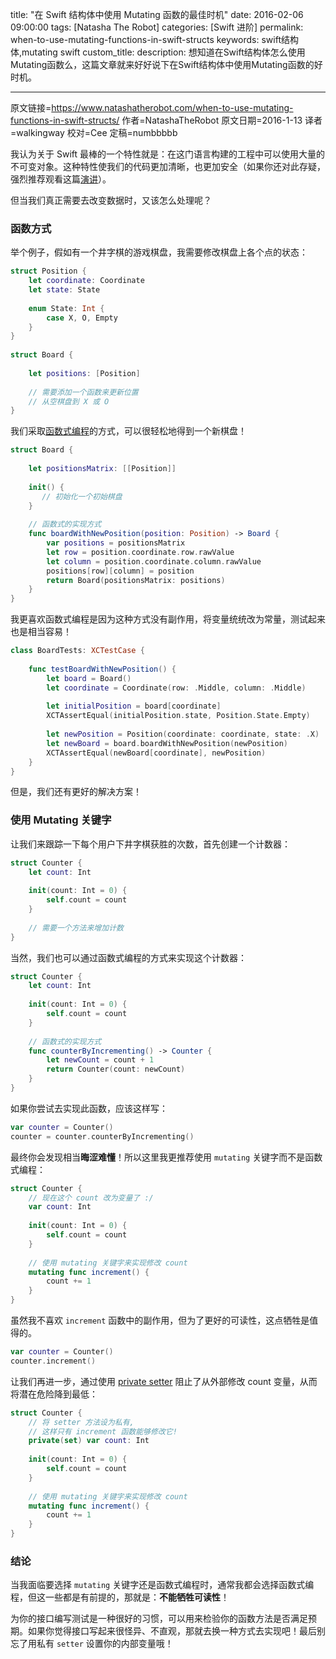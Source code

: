 title: "在 Swift 结构体中使用 Mutating 函数的最佳时机"
date: 2016-02-06 09:00:00
tags: [Natasha The Robot]
categories: [Swift 进阶]
permalink: when-to-use-mutating-functions-in-swift-structs
keywords: swift结构体,mutating swift
custom_title: 
description: 想知道在Swift结构体怎么使用Mutating函数么，这篇文章就来好好说下在Swift结构体中使用Mutating函数的好时机。

---
原文链接=https://www.natashatherobot.com/when-to-use-mutating-functions-in-swift-structs/
作者=NatashaTheRobot
原文日期=2016-1-13
译者=walkingway
校对=Cee
定稿=numbbbbb

<!--此处开始正文-->

我认为关于 Swift 最棒的一个特性就是：在这门语言构建的工程中可以使用大量的不可变对象。这种特性使我们的代码更加清晰，也更加安全（如果你还对此存疑，强烈推荐观看这篇[演讲](https://realm.io/news/andy-matuschak-controlling-complexity/)）。

但当我们真正需要去改变数据时，又该怎么处理呢？
<!--more-->

### 函数方式

举个例子，假如有一个井字棋的游戏棋盘，我需要修改棋盘上各个点的状态：

```swift
struct Position {
    let coordinate: Coordinate
    let state: State
    
    enum State: Int {
        case X, O, Empty
    }
}
 
struct Board {
    
    let positions: [Position]
 
    // 需要添加一个函数来更新位置
    // 从空棋盘到 X 或 O 
}
```

我们采取[函数式编程](https://www.natashatherobot.com/functional-programming-in-swift/)的方式，可以很轻松地得到一个新棋盘！

```swift
struct Board {
    
    let positionsMatrix: [[Position]]
    
    init() {
       // 初始化一个初始棋盘
    }
 
    // 函数式的实现方式
    func boardWithNewPosition(position: Position) -> Board {
        var positions = positionsMatrix
        let row = position.coordinate.row.rawValue
        let column = position.coordinate.column.rawValue
        positions[row][column] = position
        return Board(positionsMatrix: positions)
    }
}
```

我更喜欢函数式编程是因为这种方式没有副作用，将变量统统改为常量，测试起来也是相当容易！

```swift
class BoardTests: XCTestCase {
 
    func testBoardWithNewPosition() {
        let board = Board()
        let coordinate = Coordinate(row: .Middle, column: .Middle)
        
        let initialPosition = board[coordinate]
        XCTAssertEqual(initialPosition.state, Position.State.Empty)
        
        let newPosition = Position(coordinate: coordinate, state: .X)
        let newBoard = board.boardWithNewPosition(newPosition)
        XCTAssertEqual(newBoard[coordinate], newPosition)
    }
}
```

但是，我们还有更好的解决方案！

### 使用 Mutating 关键字

让我们来跟踪一下每个用户下井字棋获胜的次数，首先创建一个计数器：

```swift
struct Counter {
    let count: Int
    
    init(count: Int = 0) {
        self.count = count
    }
    
    // 需要一个方法来增加计数
}
```

当然，我们也可以通过函数式编程的方式来实现这个计数器：

```swift
struct Counter {
    let count: Int
    
    init(count: Int = 0) {
        self.count = count
    }
    
    // 函数式的实现方式
    func counterByIncrementing() -> Counter {
        let newCount = count + 1
        return Counter(count: newCount)
    }
}
```

如果你尝试去实现此函数，应该这样写：

```swift
var counter = Counter()
counter = counter.counterByIncrementing()
```

最终你会发现相当**晦涩难懂**！所以这里我更推荐使用 `mutating` 关键字而不是函数式编程：

```swift
struct Counter {
    // 现在这个 count 改为变量了 :/
    var count: Int
    
    init(count: Int = 0) {
        self.count = count
    }
    
    // 使用 mutating 关键字来实现修改 count 
    mutating func increment() {
        count += 1
    }
}
```

虽然我不喜欢 `increment` 函数中的副作用，但为了更好的可读性，这点牺牲是值得的。

```swift
var counter = Counter()
counter.increment()
```

让我们再进一步，通过使用 [private setter](https://www.natashatherobot.com/swift-magic-public-getter-private-setter/) 阻止了从外部修改 count 变量，从而将潜在危险降到最低：

```swift
struct Counter {
    // 将 setter 方法设为私有, 
    // 这样只有 increment 函数能够修改它!
    private(set) var count: Int
    
    init(count: Int = 0) {
        self.count = count
    }
    
    // 使用 mutating 关键字来实现修改 count 
    mutating func increment() {
        count += 1
    }
}
```

### 结论

当我面临要选择 `mutating` 关键字还是函数式编程时，通常我都会选择函数式编程，但这一些都是有前提的，那就是：**不能牺牲可读性**！

为你的接口编写测试是一种很好的习惯，可以用来检验你的函数方法是否满足预期。如果你觉得接口写起来很怪异、不直观，那就去换一种方式去实现吧！最后别忘了用私有 `setter` 设置你的内部变量哦！